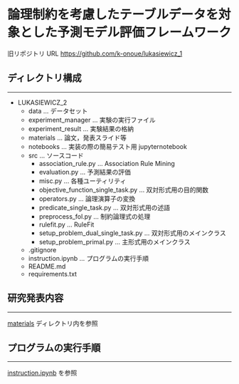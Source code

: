 # 論理制約を考慮したテーブルデータを対象とした予測モデル評価フレームワーク

旧リポジトリ URL 
https://github.com/k-onoue/lukasiewicz_1

## ディレクトリ構成

---

- LUKASIEWICZ_2
  - data ... データセット
  - experiment_manager ... 実験の実行ファイル
  - experiment_result ... 実験結果の格納
  - materials ... 論文，発表スライド等
  - notebooks ... 実装の際の簡易テスト用 jupyternotebook 
  - src ... ソースコード
    - association_rule.py ... Association Rule Mining
    - evaluation.py ... 予測結果の評価
    - misc.py ... 各種ユーティリティ
    - objective_function_single_task.py ... 双対形式用の目的関数
    - operators.py ... 論理演算子の変換
    - predicate_single_task.py ... 双対形式用の述語
    - preprocess_fol.py ... 制約論理式の処理
    - rulefit.py ... RuleFit
    - setup_problem_dual_single_task.py ... 双対形式用のメインクラス
    - setup_problem_primal.py ... 主形式用のメインクラス
  - .gitignore
  - instruction.ipynb ... プログラムの実行手順
  - README.md
  - requirements.txt

## 研究発表内容

---

[materials](https://github.com/k-onoue/lukasiewicz_2/blob/main/materials/) ディレクトリ内を参照

## プログラムの実行手順

---

[instruction.ipynb](https://github.com/k-onoue/lukasiewicz_2/blob/main/instruction.ipynb) を参照

